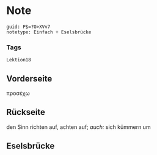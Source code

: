 # Note
```
guid: P$=?O>XVv7
notetype: Einfach + Eselsbrücke
```

### Tags
```
Lektion18
```

## Vorderseite
προσέχω

## Rückseite
den Sinn richten auf, achten auf; 
<i>auch:</i> sich kümmern um

## Eselsbrücke


